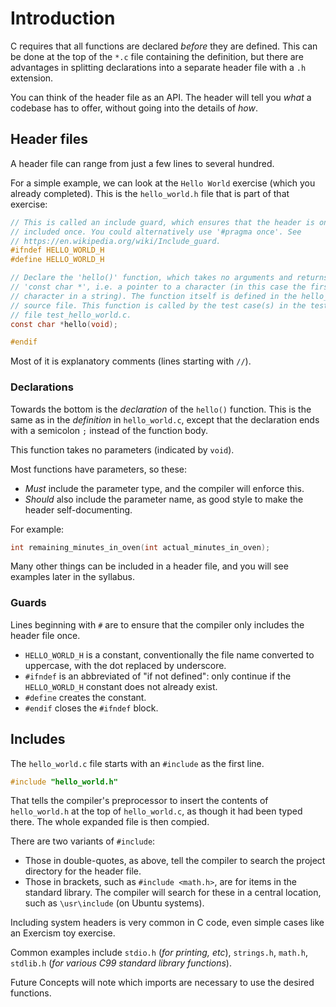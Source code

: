 # Introduction

C requires that all functions are declared _before_ they are defined.
This can be done at the top of the `*.c` file containing the definition, but there are advantages in splitting declarations into a separate header file with a `.h` extension.

You can think of the header file as an API.
The header will tell you _what_ a codebase has to offer, without going into the details of _how_.

## Header files

A header file can range from just a few lines to several hundred.

For a simple example, we can look at the `Hello World` exercise (which you already completed). This is the `hello_world.h` file that is part of that exercise:

```c
// This is called an include guard, which ensures that the header is only
// included once. You could alternatively use '#pragma once'. See
// https://en.wikipedia.org/wiki/Include_guard.
#ifndef HELLO_WORLD_H
#define HELLO_WORLD_H

// Declare the 'hello()' function, which takes no arguments and returns a
// 'const char *', i.e. a pointer to a character (in this case the first
// character in a string). The function itself is defined in the hello_world.c
// source file. This function is called by the test case(s) in the test source
// file test_hello_world.c.
const char *hello(void);

#endif
```

Most of it is explanatory comments (lines starting with `//`).

### Declarations

Towards the bottom is the _declaration_ of the `hello()` function.
This is the same as in the _definition_ in `hello_world.c`, except that the declaration ends with a semicolon `;` instead of the function body.

This function takes no parameters (indicated by `void`).

Most functions have parameters, so these:

- _Must_ include the parameter type, and the compiler will enforce this.
- _Should_ also include the parameter name, as good style to make the header self-documenting.

For example:

```c
int remaining_minutes_in_oven(int actual_minutes_in_oven);
```

Many other things can be included in a header file, and you will see examples later in the syllabus.

### Guards

Lines beginning with `#` are to ensure that the compiler only includes the header file once.

- `HELLO_WORLD_H` is a constant, conventionally the file name converted to uppercase, with the dot replaced by underscore.
- `#ifndef` is an abbreviated of "if not defined": only continue if the `HELLO_WORLD_H` constant does not already exist.
- `#define` creates the constant.
- `#endif` closes the `#ifndef` block.

## Includes

The `hello_world.c` file starts with an `#include` as the first line.

```c
#include "hello_world.h"
```

That tells the compiler's preprocessor to insert the contents of `hello_world.h` at the top of `hello_world.c`, as though it had been typed there.
The whole expanded file is then compied.

There are two variants of `#include`:

- Those in double-quotes, as above, tell the compiler to search the project directory for the header file.
- Those in brackets, such as `#include <math.h>`, are for items in the standard library. The compiler will search for these in 
a central location, such as `\usr\include` (on Ubuntu systems).

Including system headers is very common in C code, even simple cases like an Exercism toy exercise.

Common examples include `stdio.h` (_for printing, etc_), `strings.h`, `math.h`, `stdlib.h` (_for various C99 standard library functions_).

Future Concepts will note which imports are necessary to use the desired functions.
